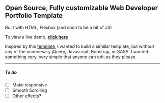 ## Open Source, Fully customizable Web Developer Portfolio Template
Built with HTML, Flexbox (and soon to be a bit of JS)

To view a live demo, **[click here](https://bmorelli25.github.com/portfolio-template)**

Inspired by this [template](https://github.com/RyanFitzgerald/devportfolio-template), I wanted to build a similiar template, but without any of the unnecesary jQuery, Javascript, Boostrap, or SASS. I wanted something very, very simple that anyone can edit as they please. 

---

##### To do
- [ ] Make responsive
- [ ] Smooth Scrolling
- [ ] Other effects?
